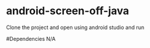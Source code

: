 # android-screen-off-java
Clone the project and open using android studio and run

#Dependencies
N/A
